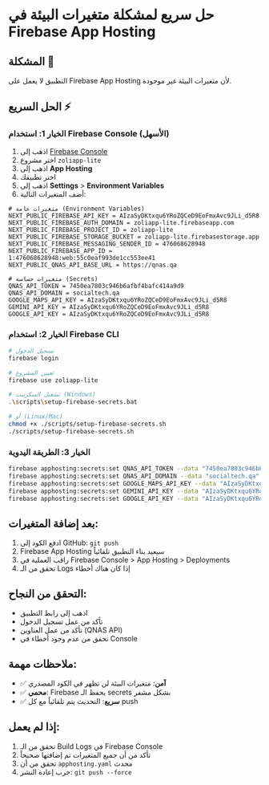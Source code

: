# حل سريع لمشكلة متغيرات البيئة في Firebase App Hosting

## المشكلة 🚨
التطبيق لا يعمل على Firebase App Hosting لأن متغيرات البيئة غير موجودة.

## الحل السريع ⚡

### الخيار 1: استخدام Firebase Console (الأسهل)
1. اذهب إلى [Firebase Console](https://console.firebase.google.com)
2. اختر مشروع `zoliapp-lite`
3. اذهب إلى **App Hosting**
4. اختر تطبيقك
5. اذهب إلى **Settings** > **Environment Variables**
6. أضف المتغيرات التالية:

```
# متغيرات عامة (Environment Variables)
NEXT_PUBLIC_FIREBASE_API_KEY = AIzaSyDKtxqu6YRoZQCeD9EoFmxAvc9JLi_d5R8
NEXT_PUBLIC_FIREBASE_AUTH_DOMAIN = zoliapp-lite.firebaseapp.com
NEXT_PUBLIC_FIREBASE_PROJECT_ID = zoliapp-lite
NEXT_PUBLIC_FIREBASE_STORAGE_BUCKET = zoliapp-lite.firebasestorage.app
NEXT_PUBLIC_FIREBASE_MESSAGING_SENDER_ID = 476068628948
NEXT_PUBLIC_FIREBASE_APP_ID = 1:476068628948:web:55c0eaf993de1cc553ee41
NEXT_PUBLIC_QNAS_API_BASE_URL = https://qnas.qa

# متغيرات حساسة (Secrets)
QNAS_API_TOKEN = 7450ea7803c946b6afbf4bafc414a9d9
QNAS_API_DOMAIN = socialtech.qa
GOOGLE_MAPS_API_KEY = AIzaSyDKtxqu6YRoZQCeD9EoFmxAvc9JLi_d5R8
GEMINI_API_KEY = AIzaSyDKtxqu6YRoZQCeD9EoFmxAvc9JLi_d5R8
GOOGLE_API_KEY = AIzaSyDKtxqu6YRoZQCeD9EoFmxAvc9JLi_d5R8
```

### الخيار 2: استخدام Firebase CLI
```bash
# تسجيل الدخول
firebase login

# تعيين المشروع
firebase use zoliapp-lite

# تشغيل السكريبت (Windows)
.\scripts\setup-firebase-secrets.bat

# أو (Linux/Mac)
chmod +x ./scripts/setup-firebase-secrets.sh
./scripts/setup-firebase-secrets.sh
```

### الخيار 3: الطريقة اليدوية
```bash
firebase apphosting:secrets:set QNAS_API_TOKEN --data "7450ea7803c946b6afbf4bafc414a9d9"
firebase apphosting:secrets:set QNAS_API_DOMAIN --data "socialtech.qa"
firebase apphosting:secrets:set GOOGLE_MAPS_API_KEY --data "AIzaSyDKtxqu6YRoZQCeD9EoFmxAvc9JLi_d5R8"
firebase apphosting:secrets:set GEMINI_API_KEY --data "AIzaSyDKtxqu6YRoZQCeD9EoFmxAvc9JLi_d5R8"
firebase apphosting:secrets:set GOOGLE_API_KEY --data "AIzaSyDKtxqu6YRoZQCeD9EoFmxAvc9JLi_d5R8"
```

## بعد إضافة المتغيرات:
1. ادفع الكود إلى GitHub: `git push`
2. Firebase App Hosting سيعيد بناء التطبيق تلقائياً
3. راقب العملية في Firebase Console > App Hosting > Deployments
4. تحقق من الـ Logs إذا كان هناك أخطاء

## التحقق من النجاح:
- اذهب إلى رابط التطبيق
- تأكد من عمل تسجيل الدخول
- تأكد من عمل العناوين (QNAS API)
- تحقق من عدم وجود أخطاء في Console

## ملاحظات مهمة:
- ✅ **آمن**: متغيرات البيئة لن تظهر في الكود المصدري
- ✅ **محمي**: Firebase يحفظ الـ secrets بشكل مشفر
- ✅ **سريع**: التحديث يتم تلقائياً مع كل push

## إذا لم يعمل:
1. تحقق من الـ Build Logs في Firebase Console
2. تأكد من أن جميع المتغيرات تم إضافتها صحيحاً
3. تحقق من أن `apphosting.yaml` محدث
4. جرب إعادة النشر: `git push --force`